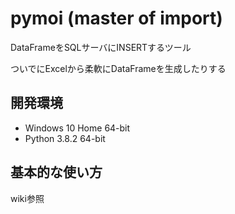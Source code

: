 # pymoi (master of import)

DataFrameをSQLサーバにINSERTするツール

ついでにExcelから柔軟にDataFrameを生成したりする

## 開発環境

- Windows 10 Home 64-bit
- Python 3.8.2 64-bit

## 基本的な使い方

wiki参照
